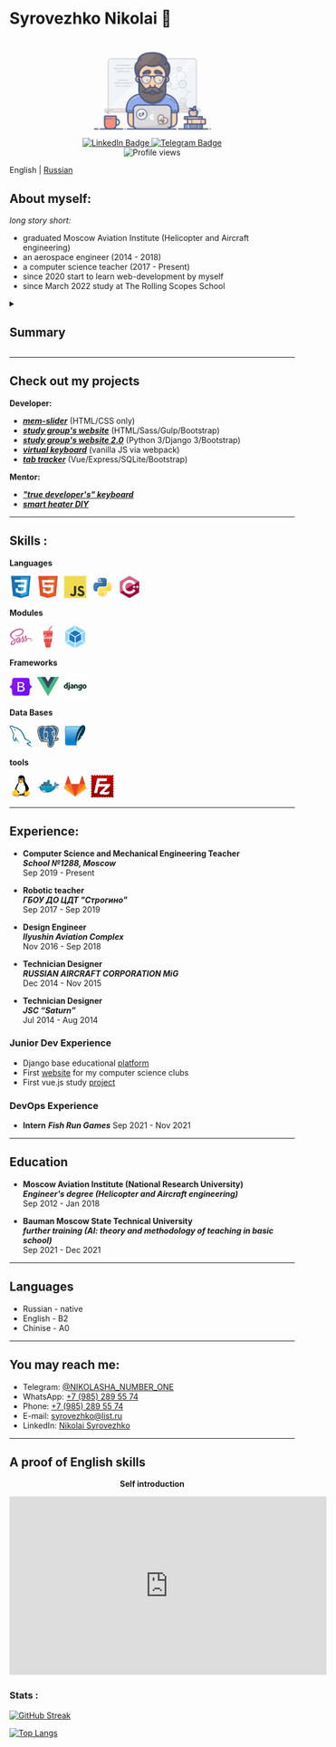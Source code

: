 # Syrovezhko Nikolai 👋

<div class="header" align="center">
	<img src="./giphy.gif" alt="test" width="230">
	<div id="badges">
    <a href="https://www.linkedin.com/in/nikolai-syrovezhko">
      <img src="https://img.shields.io/badge/LinkedIn-blue?style=for-the-badge&logo=linkedin&logoColor=white" alt="LinkedIn Badge"/>
    </a>
    <a href="https://telegram.me/NIKOLASHA_NUMBER_ONE">
      <img src="https://img.shields.io/badge/Telegram-2CA5E0?style=for-the-badge&logo=telegram&logoColor=white" alt="Telegram Badge"/>
    </a>
  </div>
  <img src="https://komarev.com/ghpvc/?username=syrovezhko&style=flat-square&color=blue" alt="Profile views"/>
</div>

English | [Russian](./READMEru.md)

## About myself:

*long story short:*
- graduated Moscow Aviation Institute (Helicopter and Aircraft engineering)
- an aerospace engineer (2014 - 2018)
- a computer science teacher (2017 - Present)
- since 2020 start to learn web-development by myself
- since March 2022 study at The Rolling Scopes School

<details>
<summary>

## Summary

</summary>
My name is Nikolai. I am a junior front-end developer.

In 2018, I graduated from the Moscow Aviation Institute as an aircraft and helicopter engineer. I have been worked in industry since I was a student. 

After 3 years of industry work, I've changed my career. I became a teacher. My professor invited me to take the first steps in this direction.

Sounds crazy, doesn't it? Why should schools hire an engineer as a teacher? The answer is simple: most of Moscow schools need an engineer with "crazy ideas" and the capability to teach. It's my job to come up with an engineering project and implement it with a team of students.

Working at school gave me the opportunity to try many IT directions. I've learned the basics of Python and C++, how to work with Arduino and program microcontrollers using the SPI interface. I've tried myself as DevOps, FrontEND and BackEND developers. I've made my  [IoT](https://grabcad.com/library/convector-patriot-pt-c-15-x-v41-1) , [hardware & software](https://github.com/syrovezhko/developer-keyboard/tree/software-ru) projects. So, school gave me the opportunity to choose what I really would like to do. Yeh, it’s front-end. 

I've started by making a website for my study groups. It was a simple multiple page [website](https://syrovezhko.github.io/bootstrap_4_test ) on Bootstrap with manual data updating. In development, I’ve used SASS with Gulp.

For the current academic year (2021-2022), I have made a website using Django 3. It was meant like a private business. But it’s failed to launch in marketing. By the way, you can checkout the [project](https://github.com/syrovezhko/platform)

On the recommendation of my friend (he is a senior developer in the Luxoft Russia), I’ve started to learn Vue.js. So, I made my first web app project, FullStack app project. I’ve used Vue.js, Express.js, SqLite DB. You may [check out it](https://syrovezhko.github.io/tab-tracker/client/dist), as well.


At the time, I’ve find out The Rolling Scopes School. I think it has become the best part of my self-studying. It made my knowledge better, stronger day to day I believe, I’m ready for new challenges and projects.

So, that's my story.

Thank you for your attention

</details>

---

## Check out my projects
**Developer:**
- ***[mem-slider](https://syrovezhko.github.io/cssMemSlider/cssMemSlider/index.html)*** (HTML/CSS only)
- ***[study group's website](https://syrovezhko.github.io/bootstrap_4_test/)*** (HTML/Sass/Gulp/Bootstrap)
- ***[study group's website 2.0](https://github.com/syrovezhko/platform)*** (Python 3/Django 3/Bootstrap)
- ***[virtual keyboard](https://syrovezhko.github.io/cssMemSlider/cssMemSlider/index.html)*** (vanilla JS via webpack)
- ***[tab tracker](https://github.com/syrovezhko/tab-tracker)*** (Vue/Express/SQLite/Bootstrap)

**Mentor:**

- ***["true developer's" keyboard](https://github.com/syrovezhko/developer-keyboard/tree/software-ru)***
- ***[smart heater DIY](https://grabcad.com/library/convector-patriot-pt-c-15-x-v41-1)***

---

## Skills :
**Languages**
<div>
<img src="https://raw.githubusercontent.com/devicons/devicon/2ae2a900d2f041da66e950e4d48052658d850630/icons/css3/css3-original.svg"  title="CSS3" alt="CSS" width="40" height="40"/>&nbsp;
<img src="https://github.com/devicons/devicon/blob/master/icons/html5/html5-original.svg" title="HTML5" alt="HTML" width="40" height="40"/>&nbsp;
<img src="https://github.com/devicons/devicon/blob/master/icons/javascript/javascript-original.svg" title="JavaScript" alt="JavaScript" width="40" height="40"/>&nbsp;
<img src="https://raw.githubusercontent.com/devicons/devicon/2ae2a900d2f041da66e950e4d48052658d850630/icons/python/python-original.svg" title="Python" alt="Python" width="40" height="40"/>&nbsp;
<img src="https://github.com/devicons/devicon/blob/master/icons/cplusplus/cplusplus-original.svg" title="cplusplus" alt="cplusplus" width="40" height="40"/>&nbsp;
</div>

**Modules**
<div>
<img src="https://github.com/devicons/devicon/blob/master/icons/sass/sass-original.svg" title="sass" alt="sass" width="40" height="40"/>&nbsp;
<img src="https://github.com/devicons/devicon/blob/master/icons/gulp/gulp-plain.svg" title="gulp" alt="gulp" width="40" height="40"/>&nbsp;
<img src="https://github.com/devicons/devicon/blob/master/icons/webpack/webpack-original.svg" title="webpack" alt="webpack" width="40" height="40"/>&nbsp;
</div>

**Frameworks**

<div>
<img src="https://github.com/devicons/devicon/blob/master/icons/bootstrap/bootstrap-original.svg" title="bootstrap" alt="bootstrap" width="40" height="40"/>&nbsp;
<img src="https://github.com/devicons/devicon/blob/master/icons/vuejs/vuejs-original.svg" title="vuejs" alt="vuejs" width="40" height="40"/>&nbsp;
<img src="https://github.com/devicons/devicon/blob/master/icons/django/django-plain-wordmark.svg" title="django" alt="django" width="40" height="40"/>&nbsp;
</div>

**Data Bases**

<div>
<img src="https://github.com/devicons/devicon/blob/master/icons/mysql/mysql-original.svg" title="mysql" alt="mysql" width="40" height="40"/>&nbsp;
<img src="https://github.com/devicons/devicon/blob/master/icons/postgresql/postgresql-original.svg" title="postgresql" alt="postgresql" width="40" height="40"/>&nbsp;
<img src="https://github.com/devicons/devicon/blob/master/icons/sqlite/sqlite-original.svg" title="sqlite" alt="sqlite" width="40" height="40"/>&nbsp;
</div>

**tools**

<div>
<img src="https://github.com/devicons/devicon/blob/master/icons/linux/linux-original.svg" title="linux" alt="linux" width="40" height="40"/>&nbsp;
<img src="https://github.com/devicons/devicon/blob/master/icons/docker/docker-original.svg" title="docker" alt="docker" width="40" height="40"/>&nbsp;
<img src="https://github.com/devicons/devicon/blob/master/icons/gitlab/gitlab-original.svg" title="gitlab" alt="gitlab" width="40" height="40"/>&nbsp;
<img src="https://github.com/devicons/devicon/blob/master/icons/filezilla/filezilla-plain.svg" title="filezilla" alt="filezilla" width="40" height="40"/>&nbsp;
</div>

---

## Experience:

* **Computer Science and Mechanical Engineering Teacher**  
***School №1288, Moscow***  
Sep 2019 - Present

* **Robotic teacher**  
***ГБОУ ДО ЦДТ "Строгино"***  
Sep 2017 - Sep 2019

* **Design Engineer**  
***Ilyushin Aviation Complex***  
Nov 2016 - Sep 2018

* **Technician Designer**  
***RUSSIAN AIRCRAFT CORPORATION MiG***  
Dec 2014 - Nov 2015

* **Technician Designer**  
***JSC “Saturn”***  
Jul 2014 - Aug 2014

### Junior Dev Experience
* Django base educational [platform](https://github.com/syrovezhko/platform)
* First [website](https://github.com/syrovezhko/bootstrap_4_test) for my computer science clubs
* First vue.js study [project](https://github.com/syrovezhko/tab-tracker)

### DevOps Experience
* **Intern**
***Fish Run Games***
Sep 2021 - Nov 2021

---

## Education

* **Moscow Aviation Institute (National Research University)**  
***Engineer's degree (Helicopter and Aircraft engineering)***  
Sep 2012 - Jan 2018

* **Bauman Moscow State Technical University**  
***further training (AI: theory and methodology of teaching in basic school)***  
Sep 2021 - Dec 2021

---

## Languages

* Russian - native
* English - B2
* Chinise - A0

---

## You may reach me:
* Telegram: [@NIKOLASHA_NUMBER_ONE](https://t.me/NIKOLASHA_NUMBER_ONE)
* WhatsApp: [+7 (985) 289 55 74](https://wa.me/79852895574)
* Phone: [+7 (985) 289 55 74](tel:+79852895574)
* E-mail: [syrovezhko@list.ru](mailto:syrovezhko@list.ru)
* LinkedIn: [Nikolai Syrovezhko](https://www.linkedin.com/in/nikolai-syrovezhko/)

---

##  A proof of English skills

<p align="center"><b>Self introduction</b></p>

<div align="center">
	<iframe width="560" height="315" src="https://www.youtube.com/embed/f7AcK2fRkig" title="YouTube video player" frameborder="0" allow="accelerometer; autoplay; clipboard-write; encrypted-media; gyroscope; picture-in-picture" allowfullscreen></iframe>
</div>

### Stats :


[![GitHub Streak](http://github-readme-streak-stats.herokuapp.com?user=syrovezhko&theme=dark&background=000000)](https://git.io/streak-stats)

[![Top Langs](https://github-readme-stats.vercel.app/api/top-langs/?username=syrovezhko&layout=compact&theme=vision-friendly-dark)](https://github.com/anuraghazra/github-readme-stats)